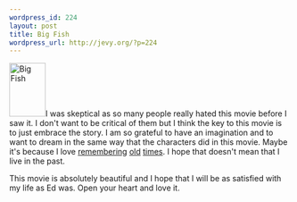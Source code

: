 ```yaml
--- 
wordpress_id: 224
layout: post
title: Big Fish
wordpress_url: http://jevy.org/?p=224
---
```

<a href="http://www.imdb.com/title/tt0319061/"><img width="65" height="96" class="alignleft" id="image255" alt="Big Fish" src="http://jevy.org/wp-content/uploads/2006/02/28m.thumbnail.jpg" /></a>I was skeptical as so many people really hated this movie before I saw it.  I don't want to be critical of them but I think the key to this movie is to just embrace the story.  I am so grateful to have an imagination and to want to dream in the same way that the characters did in this movie.  Maybe it's because I love <a href="http://jevy.org/2005/05/20/memories/">remembering</a> <a href="http://jevy.org/2005/09/11/a-walk-to-remember/">old</a> <a href="http://jevy.org/2005/05/20/lazy/">times</a>.  I hope that doesn't mean that I live in the past.

This movie is absolutely beautiful and I hope that I will be as satisfied with my life as Ed was.  Open your heart and love it.
